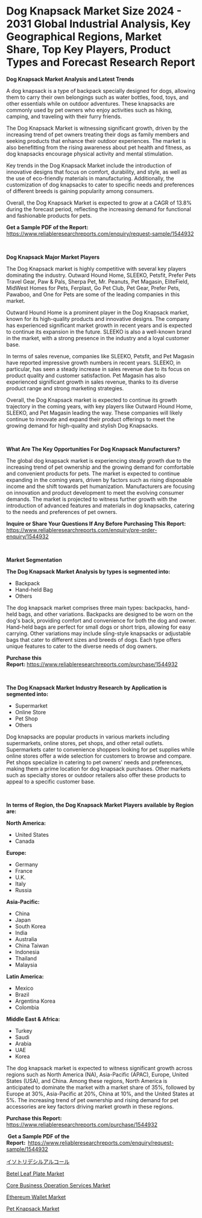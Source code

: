 <p><h1>Dog Knapsack Market Size 2024 - 2031 Global Industrial Analysis, Key Geographical Regions, Market Share, Top Key Players, Product Types and Forecast Research Report</h1></p><p><strong>Dog Knapsack Market Analysis and Latest Trends</strong></p>
<p><p>A dog knapsack is a type of backpack specially designed for dogs, allowing them to carry their own belongings such as water bottles, food, toys, and other essentials while on outdoor adventures. These knapsacks are commonly used by pet owners who enjoy activities such as hiking, camping, and traveling with their furry friends.</p><p>The Dog Knapsack Market is witnessing significant growth, driven by the increasing trend of pet owners treating their dogs as family members and seeking products that enhance their outdoor experiences. The market is also benefitting from the rising awareness about pet health and fitness, as dog knapsacks encourage physical activity and mental stimulation.</p><p>Key trends in the Dog Knapsack Market include the introduction of innovative designs that focus on comfort, durability, and style, as well as the use of eco-friendly materials in manufacturing. Additionally, the customization of dog knapsacks to cater to specific needs and preferences of different breeds is gaining popularity among consumers.</p><p>Overall, the Dog Knapsack Market is expected to grow at a CAGR of 13.8% during the forecast period, reflecting the increasing demand for functional and fashionable products for pets.</p></p>
<p><strong>Get a Sample PDF of the Report:&nbsp;</strong> <a href="https://www.reliableresearchreports.com/enquiry/request-sample/1544932">https://www.reliableresearchreports.com/enquiry/request-sample/1544932</a></p>
<p>&nbsp;</p>
<p><strong>Dog Knapsack Major Market Players</strong></p>
<p><p>The Dog Knapsack market is highly competitive with several key players dominating the industry. Outward Hound Home, SLEEKO, Petsfit, Prefer Pets Travel Gear, Paw & Pals, Sherpa Pet, Mr. Peanuts, Pet Magasin, EliteField, MidWest Homes for Pets, Ferplast, Go Pet Club, Pet Gear, Prefer Pets, Pawaboo, and One for Pets are some of the leading companies in this market.</p><p>Outward Hound Home is a prominent player in the Dog Knapsack market, known for its high-quality products and innovative designs. The company has experienced significant market growth in recent years and is expected to continue its expansion in the future. SLEEKO is also a well-known brand in the market, with a strong presence in the industry and a loyal customer base.</p><p>In terms of sales revenue, companies like SLEEKO, Petsfit, and Pet Magasin have reported impressive growth numbers in recent years. SLEEKO, in particular, has seen a steady increase in sales revenue due to its focus on product quality and customer satisfaction. Pet Magasin has also experienced significant growth in sales revenue, thanks to its diverse product range and strong marketing strategies.</p><p>Overall, the Dog Knapsack market is expected to continue its growth trajectory in the coming years, with key players like Outward Hound Home, SLEEKO, and Pet Magasin leading the way. These companies will likely continue to innovate and expand their product offerings to meet the growing demand for high-quality and stylish Dog Knapsacks.</p></p>
<p>&nbsp;</p>
<p><strong>What Are The Key Opportunities For Dog Knapsack Manufacturers?</strong></p>
<p><p>The global dog knapsack market is experiencing steady growth due to the increasing trend of pet ownership and the growing demand for comfortable and convenient products for pets. The market is expected to continue expanding in the coming years, driven by factors such as rising disposable income and the shift towards pet humanization. Manufacturers are focusing on innovation and product development to meet the evolving consumer demands. The market is projected to witness further growth with the introduction of advanced features and materials in dog knapsacks, catering to the needs and preferences of pet owners.</p></p>
<p><strong>Inquire or Share Your Questions If Any Before Purchasing This Report:</strong> <a href="https://www.reliableresearchreports.com/enquiry/pre-order-enquiry/1544932">https://www.reliableresearchreports.com/enquiry/pre-order-enquiry/1544932</a></p>
<p>&nbsp;</p>
<p><strong>Market Segmentation</strong></p>
<p><strong>The Dog Knapsack Market Analysis by types is segmented into:</strong></p>
<p><ul><li>Backpack</li><li>Hand-held Bag</li><li>Others</li></ul></p>
<p><p>The dog knapsack market comprises three main types: backpacks, hand-held bags, and other variations. Backpacks are designed to be worn on the dog's back, providing comfort and convenience for both the dog and owner. Hand-held bags are perfect for small dogs or short trips, allowing for easy carrying. Other variations may include sling-style knapsacks or adjustable bags that cater to different sizes and breeds of dogs. Each type offers unique features to cater to the diverse needs of dog owners.</p></p>
<p><strong>Purchase this Report:&nbsp;</strong><a href="https://www.reliableresearchreports.com/purchase/1544932">https://www.reliableresearchreports.com/purchase/1544932</a></p>
<p>&nbsp;</p>
<p><strong>The Dog Knapsack Market Industry Research by Application is segmented into:</strong></p>
<p><ul><li>Supermarket</li><li>Online Store</li><li>Pet Shop</li><li>Others</li></ul></p>
<p><p>Dog knapsacks are popular products in various markets including supermarkets, online stores, pet shops, and other retail outlets. Supermarkets cater to convenience shoppers looking for pet supplies while online stores offer a wide selection for customers to browse and compare. Pet shops specialize in catering to pet owners' needs and preferences, making them a prime location for dog knapsack purchases. Other markets such as specialty stores or outdoor retailers also offer these products to appeal to a specific customer base.</p></p>
<p>&nbsp;</p>
<p><strong>In terms of Region, the Dog Knapsack Market Players available by Region are:</strong></p>
<p>
    <p> <strong> North America: </strong>
        <ul>
            <li>United States</li>
            <li>Canada</li>
        </ul>
        </p> 
    <p> <strong> Europe: </strong>
        <ul>
            <li>Germany</li>
            <li>France</li>
            <li>U.K.</li>
            <li>Italy</li>
            <li>Russia</li>
        </ul>
        </p> 
    <p> <strong> Asia-Pacific: </strong>
        <ul>
            <li>China</li>
            <li>Japan</li>
            <li>South Korea</li>
            <li>India</li>
            <li>Australia</li>
            <li>China Taiwan</li>
            <li>Indonesia</li>
            <li>Thailand</li>
            <li>Malaysia</li>
        </ul>
        </p> 
    <p> <strong> Latin America: </strong>
        <ul>
            <li>Mexico</li>
            <li>Brazil</li>
            <li>Argentina Korea</li>
            <li>Colombia</li>
        </ul>
        </p> 
    <p> <strong> Middle East & Africa: </strong>
        <ul>
            <li>Turkey</li>
            <li>Saudi</li>
            <li>Arabia</li>
            <li>UAE</li>
            <li>Korea</li>
        </ul>
    </p>
    </p>
<p><p>The dog knapsack market is expected to witness significant growth across regions such as North America (NA), Asia-Pacific (APAC), Europe, United States (USA), and China. Among these regions, North America is anticipated to dominate the market with a market share of 35%, followed by Europe at 30%, Asia-Pacific at 20%, China at 10%, and the United States at 5%. The increasing trend of pet ownership and rising demand for pet accessories are key factors driving market growth in these regions.</p></p>
<p><strong>Purchase this Report: </strong><a href="https://www.reliableresearchreports.com/purchase/1544932">https://www.reliableresearchreports.com/purchase/1544932</a></p>
<p>&nbsp;<strong>Get a Sample PDF of the Report:&nbsp;&nbsp;</strong><a href="https://www.reliableresearchreports.com/enquiry/request-sample/1544932">https://www.reliableresearchreports.com/enquiry/request-sample/1544932</a></p>
<p><strong></strong></p>
<p><p><a href="https://github.com/ihabdkwlxs948/Market-Research-Report-List-1/blob/main/96162753607.md">イソトリデシルアルコール</a></p><p><a href="https://github.com/guneycigdem35/Market-Research-Report-List-2/blob/main/betel-leaf-plate-market.md">Betel Leaf Plate Market</a></p><p><a href="https://issuu.com/reportprime-2/docs/core-business-operation-services-market-size-2030.">Core Business Operation Services Market</a></p><p><a href="https://issuu.com/reportprime-2/docs/ethereum-wallet-market-size-2030.pptx">Ethereum Wallet Market</a></p><p><a href="https://github.com/biheemgalvinlouises6hokrh3h/Market-Research-Report-List-1/blob/main/pet-knapsack-market.md">Pet Knapsack Market</a></p></p>